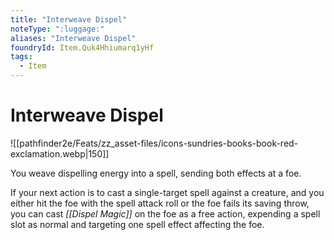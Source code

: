 ```yaml
---
title: "Interweave Dispel"
noteType: ":luggage:"
aliases: "Interweave Dispel"
foundryId: Item.Quk4Hhiumarq1yHf
tags:
  - Item
---
```


# Interweave Dispel
![[pathfinder2e/Feats/zz_asset-files/icons-sundries-books-book-red-exclamation.webp|150]]

You weave dispelling energy into a spell, sending both effects at a foe.

If your next action is to cast a single-target spell against a creature, and you either hit the foe with the spell attack roll or the foe fails its saving throw, you can cast _[[Dispel Magic]]_ on the foe as a free action, expending a spell slot as normal and targeting one spell effect affecting the foe.
